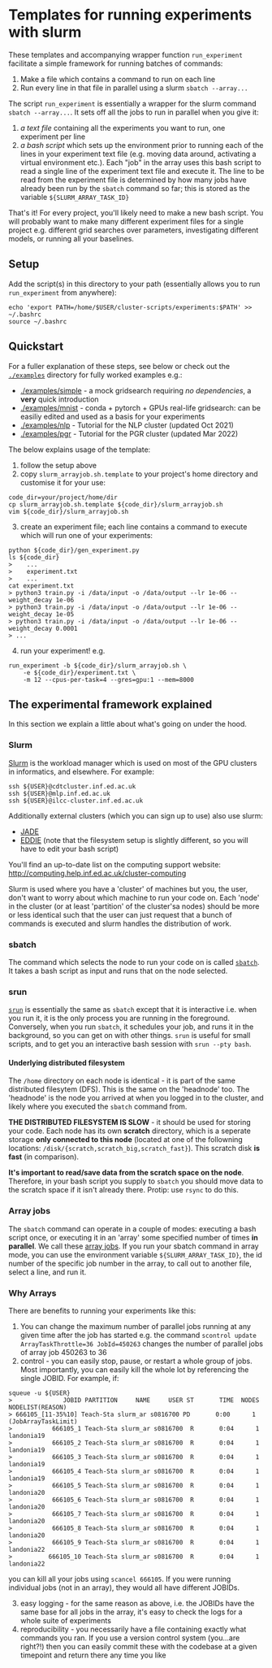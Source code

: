 # Templates for running experiments with slurm
These templates and accompanying wrapper function `run_experiment`
facilitate a simple framework for running batches of commands:
1. Make a file which contains a command to run on each line
2. Run every line in that file in parallel using a slurm `sbatch --array...`

The script `run_experiment` is essentially a wrapper for the slurm command
`sbatch --array...`. It sets off all the jobs to run in parallel when you give
it:
1. *a text file* containing all the experiments you want to run, one experiment
   per line
1. *a bash script* which sets up the environment prior to running each of the
   lines in your experiment text file (e.g. moving data around, activating a
   virtual environment etc.). Each "job" in the array uses this bash script to
   read a single line of the experiment text file and execute it. The line to
   be read from the experiment file is determined by how many jobs have already
   been run by the `sbatch` command so far; this is stored as the variable
   `${SLURM_ARRAY_TASK_ID}`

That's it! For every project, you'll likely need to make a new bash script.
You will probably want to make many different experiment files for a single
project e.g. different grid searches over parameters, investigating
different models, or running all your baselines.

## Setup
Add the script(s) in this directory to your path (essentially allows you to run
`run_experiment` from anywhere):
```
echo 'export PATH=/home/$USER/cluster-scripts/experiments:$PATH' >> ~/.bashrc
source ~/.bashrc
```

## Quickstart
For a fuller explanation of these steps, see below or check out the
[`./examples`](examples) directory for fully worked examples e.g.:
* [./examples/simple](./examples/simple) - a mock gridsearch requiring
*no dependencies*, a **very** quick introduction
* [./examples/mnist](./examples/mnist) - conda + pytorch + GPUs real-life
gridsearch: can be easiliy edited and used as a basis for your experiments
* [./examples/nlp](./examples/nlp) - Tutorial for the NLP cluster (updated Oct 2021)
* [./examples/pgr](./examples/pgr) - Tutorial for the PGR cluster (updated Mar 2022)

The below explains usage of the template:

1. follow the setup above
2. copy `slurm_arrayjob.sh.template` to your project's home directory and
   customise it for your use:
```
code_dir=your/project/home/dir
cp slurm_arrayjob.sh.template ${code_dir}/slurm_arrayjob.sh
vim ${code_dir}/slurm_arrayjob.sh
```
3. create an experiment file; each line contains a command to execute which
   will run one of your experiments:
```
python ${code_dir}/gen_experiment.py
ls ${code_dir}
>    ...
>    experiment.txt
>    ...
cat experiment.txt 
> python3 train.py -i /data/input -o /data/output --lr 1e-06 --weight_decay 1e-06
> python3 train.py -i /data/input -o /data/output --lr 1e-06 --weight_decay 1e-05
> python3 train.py -i /data/input -o /data/output --lr 1e-06 --weight_decay 0.0001
> ...
```

4. run your experiment! e.g.
```
run_experiment -b ${code_dir}/slurm_arrayjob.sh \
    -e ${code_dir}/experiment.txt \
    -m 12 --cpus-per-task=4 --gres=gpu:1 --mem=8000
```


## The experimental framework explained
In this section we explain a little about what's going on under the hood.

### Slurm
[Slurm](https://slurm.schedmd.com/) is the workload manager which is used on
most of the GPU clusters in informatics, and elsewhere. For example:
```
ssh ${USER}@cdtcluster.inf.ed.ac.uk
ssh ${USER}@mlp.inf.ed.ac.uk
ssh ${USER}@ilcc-cluster.inf.ed.ac.uk
```

Additionally external clusters (which you can sign up to use) also use slurm:
* [JADE](https://computing.help.inf.ed.ac.uk/cluster-jade)
* [EDDIE](https://www.wiki.ed.ac.uk/pages/viewpage.action?spaceKey=ResearchServices&title=GPUs)
  (note that the filesystem setup is slightly different, so you will have to
  edit your bash script)

You'll find an up-to-date list on the computing support website:
http://computing.help.inf.ed.ac.uk/cluster-computing

Slurm is used where you have a 'cluster' of machines but you, the user, don't
want to worry about which machine to run your code on. Each 'node' in the
cluster (or at least 'partition' of the cluster'sa nodes) should be more or
less identical such that the user can just request that a bunch of commands
is executed and slurm handles the distribution of work.

### sbatch
The command which selects the node to run your code on is called
[`sbatch`](https://slurm.schedmd.com/sbatch.html). It takes a bash script as
input and runs that on the node selected.

### srun
[`srun`](https://slurm.schedmd.com/srun.html) is essentially the same as
`sbatch` except that it is interactive i.e. when you run it, it is the only
process you are running in the foreground. Conversely, when you run `sbatch`,
it schedules your job, and runs it in the background, so you can get on with 
other things. `srun` is useful for small scripts, and to get you an interactive
bash session with `srun --pty bash`.

#### Underlying distributed filesystem
The `/home` directory on each node is identical - it is part of the same
distributed filesytem (DFS). This is the same on the 'headnode' too. The
'headnode' is the node you arrived at when you logged in to the cluster, and
likely where you executed the `sbatch` command from.

**THE DISTRIBUTED FILESYSTEM IS SLOW** - it should be used for storing your
code. Each node has its own **scratch** directory, which is a seperate storage
**only connected to this node** (located at one of the followning locations: 
`/disk/{scratch,scratch_big,scratch_fast}`). This scratch disk **is fast**
(in comparison). 

**It's important to read/save data from the scratch space on the node**.
Therefore, in your bash script you supply to `sbatch` you should move data to
the scratch space if it isn't already there. Protip: use `rsync` to do this.

### Array jobs
The `sbatch` command can operate in a couple of modes: executing a bash script
once, or executing it in an 'array' some specified number of times **in 
parallel**. We call these 
[array jobs](https://slurm.schedmd.com/job_array.html). If you run your sbatch
command in array mode, you can use the environment variable 
`${SLURM_ARRAY_TASK_ID}`, the id number of the specific job number in the
array, to call out to another file, select a line, and run it. 

### Why Arrays
There are benefits to running your experiments like this:
1. You can change the maximum number of parallel jobs running at any given time
   after the job has started e.g. the command 
   `scontrol update ArrayTaskThrottle=36 JobId=450263` changes the number of
   parallel jobs of array job 450263 to 36
2. control - you can easily stop, pause, or restart a whole group of jobs. Most
importantly, you can easily kill the whole lot by referencing the single JOBID.
For example, if:
```
squeue -u ${USER}
>              JOBID PARTITION     NAME     USER ST       TIME  NODES NODELIST(REASON)
> 666105_[11-35%10] Teach-Sta slurm_ar s0816700 PD       0:00      1 (JobArrayTaskLimit)
>           666105_1 Teach-Sta slurm_ar s0816700  R       0:04      1 landonia19
>           666105_2 Teach-Sta slurm_ar s0816700  R       0:04      1 landonia19
>           666105_3 Teach-Sta slurm_ar s0816700  R       0:04      1 landonia19
>           666105_4 Teach-Sta slurm_ar s0816700  R       0:04      1 landonia19
>           666105_5 Teach-Sta slurm_ar s0816700  R       0:04      1 landonia20
>           666105_6 Teach-Sta slurm_ar s0816700  R       0:04      1 landonia20
>           666105_7 Teach-Sta slurm_ar s0816700  R       0:04      1 landonia20
>           666105_8 Teach-Sta slurm_ar s0816700  R       0:04      1 landonia20
>           666105_9 Teach-Sta slurm_ar s0816700  R       0:04      1 landonia22
>          666105_10 Teach-Sta slurm_ar s0816700  R       0:04      1 landonia22
```
you can kill all your jobs using `scancel 666105`. If you were running
individual jobs (not in an array), they would all have different JOBIDs.

3. easy logging - for the same reason as above, i.e. the JOBIDs have the same
base for all jobs in the array, it's easy to check the logs for a whole suite
of experiments
4. reproducibility - you necessarily have a file containing exactly what
   commands you ran. If you use a version control system (you...are right?!)
   then you can easily commit these with the codebase at a given timepoint and
   return there any time you like
